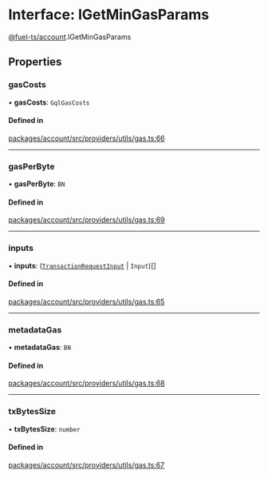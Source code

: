 # Interface: IGetMinGasParams

[@fuel-ts/account](/api/Account/index.md).IGetMinGasParams

## Properties

### gasCosts

• **gasCosts**: `GqlGasCosts`

#### Defined in

[packages/account/src/providers/utils/gas.ts:66](https://github.com/FuelLabs/fuels-ts/blob/ec261c53/packages/account/src/providers/utils/gas.ts#L66)

___

### gasPerByte

• **gasPerByte**: `BN`

#### Defined in

[packages/account/src/providers/utils/gas.ts:69](https://github.com/FuelLabs/fuels-ts/blob/ec261c53/packages/account/src/providers/utils/gas.ts#L69)

___

### inputs

• **inputs**: ([`TransactionRequestInput`](/api/Account/index.md#transactionrequestinput) \| `Input`)[]

#### Defined in

[packages/account/src/providers/utils/gas.ts:65](https://github.com/FuelLabs/fuels-ts/blob/ec261c53/packages/account/src/providers/utils/gas.ts#L65)

___

### metadataGas

• **metadataGas**: `BN`

#### Defined in

[packages/account/src/providers/utils/gas.ts:68](https://github.com/FuelLabs/fuels-ts/blob/ec261c53/packages/account/src/providers/utils/gas.ts#L68)

___

### txBytesSize

• **txBytesSize**: `number`

#### Defined in

[packages/account/src/providers/utils/gas.ts:67](https://github.com/FuelLabs/fuels-ts/blob/ec261c53/packages/account/src/providers/utils/gas.ts#L67)

